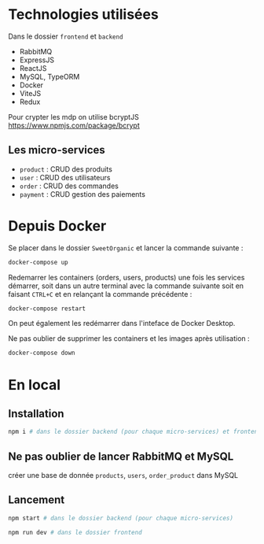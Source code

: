Technologies utilisées
================
Dans le dossier `frontend` et `backend`
- RabbitMQ
- ExpressJS
- ReactJS
- MySQL, TypeORM
- Docker
- ViteJS
- Redux

Pour crypter les mdp on utilise bcryptJS
https://www.npmjs.com/package/bcrypt

## Les micro-services

- `product` : CRUD des produits
- `user` : CRUD des utilisateurs
- `order` : CRUD des commandes
- `payment` : CRUD gestion des paiements

# Depuis Docker

Se placer dans le dossier `SweetOrganic` et lancer la commande suivante :

```bash
docker-compose up
```
Redemarrer les containers (orders, users, products) une fois les services démarrer, soit dans un autre terminal avec la commande suivante soit en faisant `CTRL+C` et en relançant la commande précédente :

```bash
docker-compose restart
```
On peut également les redémarrer dans l'inteface de Docker Desktop.

Ne pas oublier de supprimer les containers et les images après utilisation :

```bash
docker-compose down
```

# En local

## Installation
```bash
npm i # dans le dossier backend (pour chaque micro-services) et frontend
```
## Ne pas oublier de lancer RabbitMQ et MySQL

créer une base de donnée `products`, `users`, `order_product` dans MySQL

## Lancement
```bash
npm start # dans le dossier backend (pour chaque micro-services)
```
```bash
npm run dev # dans le dossier frontend
```

